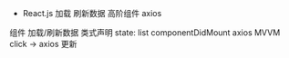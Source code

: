- React.js 加载 刷新数据 高阶组件
    axios

组件 加载/刷新数据
    类式声明  state: list
    componentDidMount axios MVVM
    click -> axios 更新